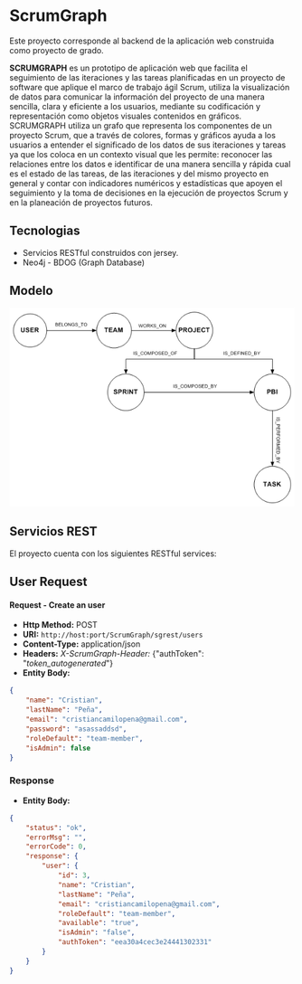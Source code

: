 # ScrumGraph 

Este proyecto corresponde al backend de la aplicación web construida como proyecto de grado.

**SCRUMGRAPH** es un prototipo de aplicación web que facilita el seguimiento de las iteraciones y las tareas planificadas en un proyecto de software que aplique el marco de trabajo ágil Scrum, utiliza la visualización de datos para comunicar la información del proyecto de una manera sencilla, clara y eficiente a los usuarios, mediante su codificación y representación como objetos visuales contenidos en gráficos. SCRUMGRAPH utiliza un grafo que representa los componentes de un proyecto Scrum, que a través de colores, formas y gráficos ayuda a los usuarios a entender el significado de los datos de sus iteraciones y tareas ya que los coloca en un contexto visual que les permite: reconocer las relaciones entre los datos e identificar de una manera sencilla y rápida cual es el estado de las tareas, de las iteraciones y del mismo proyecto en general y contar con indicadores numéricos y estadísticas que apoyen el seguimiento y la toma de decisiones en la ejecución de proyectos Scrum y en la planeación de proyectos futuros.


## Tecnologias
* Servicios RESTful construidos con jersey.
* Neo4j - BDOG (Graph Database)


## Modelo 

![alt text](img/modelodominio.png)



## Servicios REST


El proyecto cuenta con los siguientes RESTful services:

## User Request

#### Request - Create an user
+	**Http Method:** POST
+	**URI:**	````http://host:port/ScrumGraph/sgrest/users````
+	**Content-Type:**	application/json
+	**Headers:**	*X-ScrumGraph-Header:* {"authToken": "*token_autogenerated*"}
+	**Entity Body:**
```json
{
    "name": "Cristian",
    "lastName": "Peña",
    "email": "cristiancamilopena@gmail.com",
    "password": "asassaddsd",
    "roleDefault": "team-member",
    "isAdmin": false
}
```

### Response

+	**Entity Body:**
```json
{
    "status": "ok",
    "errorMsg": "",
    "errorCode": 0,
    "response": {
        "user": {
            "id": 3,
            "name": "Cristian",
            "lastName": "Peña",
            "email": "cristiancamilopena@gmail.com",
            "roleDefault": "team-member",
            "available": "true",
            "isAdmin": "false",
            "authToken": "eea30a4cec3e24441302331"
        }
    }
}
```
